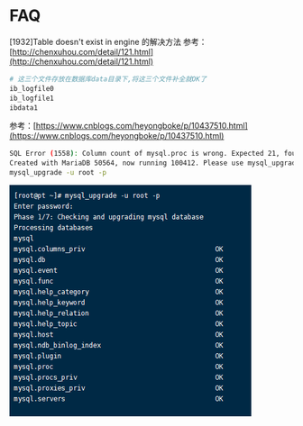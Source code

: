 # FAQ

[1932]Table doesn't exist in engine 的解决方法
参考：[http://chenxuhou.com/detail/121.html](http://chenxuhou.com/detail/121.html)

```sh
# 这三个文件存放在数据库data目录下,将这三个文件补全就OK了
ib_logfile0
ib_logfile1
ibdata1
```

参考：[https://www.cnblogs.com/heyongboke/p/10437510.html](https://www.cnblogs.com/heyongboke/p/10437510.html)

```sh
SQL Error (1558): Column count of mysql.proc is wrong. Expected 21, found 20. 
Created with MariaDB 50564, now running 100412. Please use mysql_upgrade to fix this error
mysql_upgrade -u root -p
```

![](/images/mariadb/mariadb-2.png)
